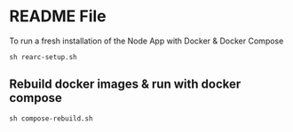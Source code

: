 # README File

To run a fresh installation of the Node App with Docker & Docker Compose

```
sh rearc-setup.sh
```

## Rebuild docker images & run with docker compose

```
sh compose-rebuild.sh
```

